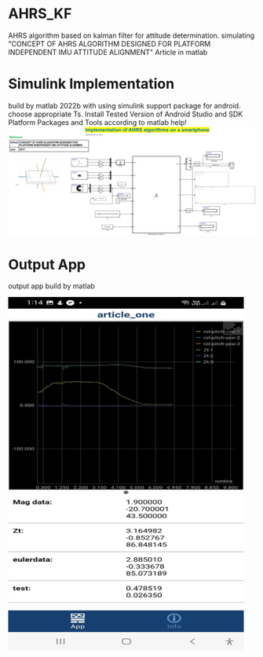 # AHRS_KF
AHRS algorithm based on kalman filter for attitude determination.
simulating "CONCEPT OF AHRS ALGORITHM DESIGNED FOR PLATFORM INDEPENDENT IMU ATTITUDE ALIGNMENT" Article in matlab

# Simulink Implementation
build by matlab 2022b with using simulink support package for android.
choose appropriate Ts. Install Tested Version of Android Studio and SDK Platform Packages and Tools according to matlab help!
<a href=" " target="_blank">
 <img src="https://github.com/SmFaraji/AHRS_KF/blob/main/simAhrs.png"  />
</a>

# Output App
output app build by matlab

<a href=" " target="_blank">
 <img src="https://github.com/SmFaraji/AHRS_KF/blob/main/res.jpg" width="480" height="720" />
</a>

